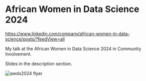 # African Women in Data Science 2024 
https://www.linkedin.com/company/african-women-in-data-science/posts/?feedView=all

My talk at the African Women in Data Science 2024 in Community Involvement.

Slides in the description section.


![awds2024 flyer](https://github.com/user-attachments/assets/8d555104-f060-496e-9483-ffdedd0a7b4f)
